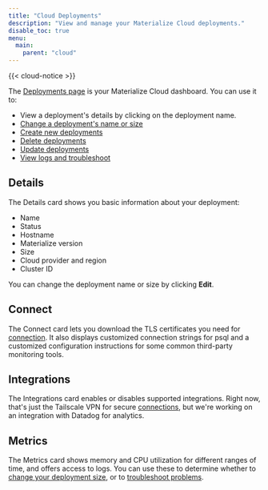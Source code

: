 ```yaml
---
title: "Cloud Deployments"
description: "View and manage your Materialize Cloud deployments."
disable_toc: true
menu:
  main:
    parent: "cloud"
---
```


{{< cloud-notice >}}

The [Deployments page](http://cloud.materialize.com/deployments) is your Materialize Cloud dashboard. You can use it to:

- View a deployment's details by clicking on the deployment name.
- [Change a deployment's name or size](../change-deployment-details)
- [Create new deployments](../create-deployments)
- [Delete deployments](../destroy-deployments)
- [Update deployments](../maintenance-windows/#how-to-upgrade)
- [View logs and troubleshoot](../troubleshoot-cloud)

## Details

The Details card shows you basic information about your deployment:

- Name
- Status
- Hostname
- Materialize version
- Size
- Cloud provider and region
- Cluster ID

You can change the deployment name or size by clicking **Edit**.

## Connect

The Connect card lets you download the TLS certificates you need for [connection](../connect-to-materialize-cloud). It also displays customized connection strings for psql and a customized configuration instructions for some common third-party monitoring tools.

## Integrations

The Integrations card enables or disables supported integrations. Right now, that's just the Tailscale VPN for secure [connections](../connect-to-materialize-cloud), but we're working on an integration with Datadog for analytics.

## Metrics

The Metrics card shows memory and CPU utilization for different ranges of time, and offers access to logs. You can use these to determine whether to [change your deployment size](../change-deployment-details), or to [troubleshoot problems](../troubleshoot-cloud).
